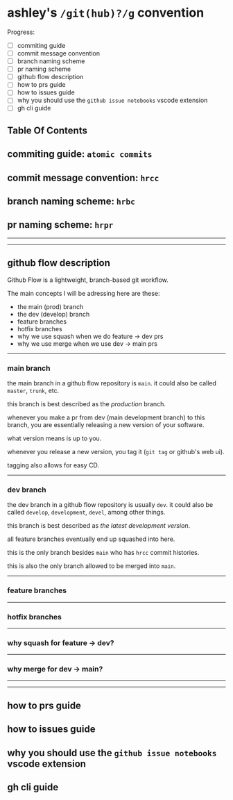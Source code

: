 # ashley's `/git(hub)?/g` convention

Progress:
- [ ] commiting guide
- [ ] commit message convention
- [ ] branch naming scheme
- [ ] pr naming scheme
- [ ] github flow description
- [ ] how to prs guide
- [ ] how to issues guide
- [ ] why you should use the `github issue notebooks` vscode extension
- [ ] gh cli guide

## Table Of Contents



## commiting guide: `atomic commits`


## commit message convention: `hrcc`


## branch naming scheme: `hrbc`


## pr naming scheme: `hrpr`

---
---
## github flow description

Github Flow is a lightweight, branch-based git workflow.

The main concepts I will be adressing here are these:

- the main (prod) branch
- the dev (develop) branch
- feature branches
- hotfix branches
- why we use squash when we do feature -> dev prs
- why we use merge when we use dev -> main prs

---
### main branch

the main branch in a github flow repository is `main`. it could also be called `master`, `trunk`, etc.

this branch is best described as the *production* branch.

whenever you make a pr from dev (main development branch) to this branch, you are essentially releasing a new version of your software.

what version means is up to you.

whenever you release a new version, you tag it (`git tag` or github's web ui).

tagging also allows for easy CD.

---

### dev branch

the dev branch in a github flow repository is usually `dev`. it could also be called `develop`, `development`, `devel`, among other things.

this branch is best described as *the latest development version*.

all feature branches eventually end up squashed into here.

this is the only branch besides `main` who has `hrcc` commit histories.

this is also the only branch allowed to be merged into `main`.

---

### feature branches


---
### hotfix branches


---
### why squash for feature -> dev?


---
### why merge for dev -> main?


---
---

## how to prs guide


## how to issues guide


## why you should use the `github issue notebooks` vscode extension


## gh cli guide
